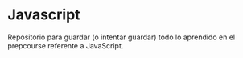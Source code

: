 # Javascript
Repositorio para guardar (o intentar guardar) todo lo aprendido en el prepcourse referente a JavaScript.

